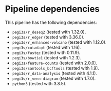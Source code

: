 # Pipeline dependencies

This pipeline has the following dependencies:
- `pegi3s/r_deseq2` (tested with 1.32.0).
- `pegi3s/r_edger` (tested with 3.36.0).
- `pegi3s/r_enhanced-volcano` (tested with 1.12.0).
- `pegi3s/cutadapt` (tested with 1.16).
- `pegi3s/fastqc` (tested with 0.11.9).
- `pegi3s/bowtie1` (tested with 1.2.3).
- `pegi3s/feature-counts` (tested with 2.0.0).
- `pegi3s/samtools_bcftools` (tested with 1.9).
- `pegi3s/r_data-analysis` (tested with 4.1.1).
- `pegi3s/r_venn-diagram` (tested with 1.7.0).
- `python3` (tested with 3.8.5).
